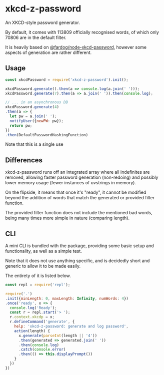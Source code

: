 # xkcd-z-password

An XKCD-style password generator.

By default, it comes with 113809 officially recognised words, of which only 70806 are in the default filter.

It is heavily based on [@fardog/node-xkcd-password][xkcd-password], however some aspects of generation are rather different.

## Usage

```javascript
const xkcdPassword = require('xkcd-z-password').init();

xkcdPassword.generate().then(a => console.log(a.join(' ')));
xkcdPassword.generate(7).then(a => a.join(' ')).then(console.log);

// ... in an asynchronous DB
xkcdPassword.generate(4)
.then(a => {
  let pw = a.join(' ');
  notifyUser({newPW: pw});
  return pw;
})
.then(DefaultPasswordHashingFunction)
```

Note that this is a single use

## Differences

xkcd-z-password runs off an integrated array where all indefinites are removed, allowing faster password generation (non-redoing) and possibly lower memory usage (fewer instances of uvstrings in memory).

On the flipside, it means that once it's "ready", it cannot be modified beyond the addition of words that match the generated or provided filter function.

The provided filter function does not include the mentioned bad words, being many times more simple in nature (comparing length).



[xkcd-password]: https://github.com/fardog/node-xkcd-password "fardog/node-xkcd-password (xkcd-password on npmjs)"


## CLI

A mini CLI is bundled with the package, providing some basic setup and functionality, as well as a simple test.

Note that it does not use anything specific, and is decidedly short and generic to allow it to be made easily.

The entirety of it is listed below.

```javascript
const repl = require('repl');

require('.')
.init({minLength: 0, maxLength: Infinity, numWords: 4})
.once('ready', x => {
  console.log('Ready');
  const r = repl.start('> ');
  r.context.xkcdp = x;
  r.defineCommand('generate', {
    help: 'xkcd-z-password: generate and log password',
    action(length) {
      x.generate(parseInt(length || '4'))
      .then(generated => generated.join(' '))
      .then(console.log)
      .catch(console.error)
      .then(() => this.displayPrompt())
    }
  })
})
```
